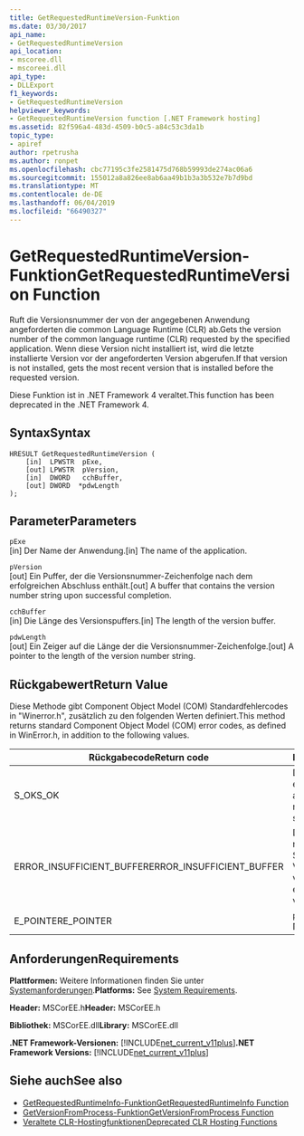 ```yaml
---
title: GetRequestedRuntimeVersion-Funktion
ms.date: 03/30/2017
api_name:
- GetRequestedRuntimeVersion
api_location:
- mscoree.dll
- mscoreei.dll
api_type:
- DLLExport
f1_keywords:
- GetRequestedRuntimeVersion
helpviewer_keywords:
- GetRequestedRuntimeVersion function [.NET Framework hosting]
ms.assetid: 82f596a4-483d-4509-b0c5-a84c53c3da1b
topic_type:
- apiref
author: rpetrusha
ms.author: ronpet
ms.openlocfilehash: cbc77195c3fe2581475d768b59993de274ac06a6
ms.sourcegitcommit: 155012a8a826ee8ab6aa49b1b3a3b532e7b7d9bd
ms.translationtype: MT
ms.contentlocale: de-DE
ms.lasthandoff: 06/04/2019
ms.locfileid: "66490327"
---
```

# <a name="getrequestedruntimeversion-function"></a><span data-ttu-id="f917f-102">GetRequestedRuntimeVersion-Funktion</span><span class="sxs-lookup"><span data-stu-id="f917f-102">GetRequestedRuntimeVersion Function</span></span>
<span data-ttu-id="f917f-103">Ruft die Versionsnummer der von der angegebenen Anwendung angeforderten die common Language Runtime (CLR) ab.</span><span class="sxs-lookup"><span data-stu-id="f917f-103">Gets the version number of the common language runtime (CLR) requested by the specified application.</span></span> <span data-ttu-id="f917f-104">Wenn diese Version nicht installiert ist, wird die letzte installierte Version vor der angeforderten Version abgerufen.</span><span class="sxs-lookup"><span data-stu-id="f917f-104">If that version is not installed, gets the most recent version that is installed before the requested version.</span></span>  
  
 <span data-ttu-id="f917f-105">Diese Funktion ist in .NET Framework 4 veraltet.</span><span class="sxs-lookup"><span data-stu-id="f917f-105">This function has been deprecated in the .NET Framework 4.</span></span>  
  
## <a name="syntax"></a><span data-ttu-id="f917f-106">Syntax</span><span class="sxs-lookup"><span data-stu-id="f917f-106">Syntax</span></span>  
  
```  
HRESULT GetRequestedRuntimeVersion (  
    [in]  LPWSTR  pExe,   
    [out] LPWSTR  pVersion,   
    [in]  DWORD   cchBuffer,   
    [out] DWORD  *pdwLength  
);  
```  
  
## <a name="parameters"></a><span data-ttu-id="f917f-107">Parameter</span><span class="sxs-lookup"><span data-stu-id="f917f-107">Parameters</span></span>  
 `pExe`  
 <span data-ttu-id="f917f-108">[in] Der Name der Anwendung.</span><span class="sxs-lookup"><span data-stu-id="f917f-108">[in] The name of the application.</span></span>  
  
 `pVersion`  
 <span data-ttu-id="f917f-109">[out] Ein Puffer, der die Versionsnummer-Zeichenfolge nach dem erfolgreichen Abschluss enthält.</span><span class="sxs-lookup"><span data-stu-id="f917f-109">[out] A buffer that contains the version number string upon successful completion.</span></span>  
  
 `cchBuffer`  
 <span data-ttu-id="f917f-110">[in] Die Länge des Versionspuffers.</span><span class="sxs-lookup"><span data-stu-id="f917f-110">[in] The length of the version buffer.</span></span>  
  
 `pdwLength`  
 <span data-ttu-id="f917f-111">[out] Ein Zeiger auf die Länge der die Versionsnummer-Zeichenfolge.</span><span class="sxs-lookup"><span data-stu-id="f917f-111">[out] A pointer to the length of the version number string.</span></span>  
  
## <a name="return-value"></a><span data-ttu-id="f917f-112">Rückgabewert</span><span class="sxs-lookup"><span data-stu-id="f917f-112">Return Value</span></span>  
 <span data-ttu-id="f917f-113">Diese Methode gibt Component Object Model (COM) Standardfehlercodes in "Winerror.h", zusätzlich zu den folgenden Werten definiert.</span><span class="sxs-lookup"><span data-stu-id="f917f-113">This method returns standard Component Object Model (COM) error codes, as defined in WinError.h, in addition to the following values.</span></span>  
  
|<span data-ttu-id="f917f-114">Rückgabecode</span><span class="sxs-lookup"><span data-stu-id="f917f-114">Return code</span></span>|<span data-ttu-id="f917f-115">Beschreibung</span><span class="sxs-lookup"><span data-stu-id="f917f-115">Description</span></span>|  
|-----------------|-----------------|  
|<span data-ttu-id="f917f-116">S_OK</span><span class="sxs-lookup"><span data-stu-id="f917f-116">S_OK</span></span>|<span data-ttu-id="f917f-117">Die Methode wurde erfolgreich abgeschlossen.</span><span class="sxs-lookup"><span data-stu-id="f917f-117">The method completed successfully.</span></span>|  
|<span data-ttu-id="f917f-118">ERROR_INSUFFICIENT_BUFFER</span><span class="sxs-lookup"><span data-stu-id="f917f-118">ERROR_INSUFFICIENT_BUFFER</span></span>|<span data-ttu-id="f917f-119">Die Version-Puffer ist nicht groß genug zum Speichern der Versionszeichenfolge.</span><span class="sxs-lookup"><span data-stu-id="f917f-119">The version buffer is not large enough to store the version string.</span></span>|  
|<span data-ttu-id="f917f-120">E_POINTER</span><span class="sxs-lookup"><span data-stu-id="f917f-120">E_POINTER</span></span>|<span data-ttu-id="f917f-121">`pdwLength` ist NULL.</span><span class="sxs-lookup"><span data-stu-id="f917f-121">`pdwLength` is null.</span></span>|  
  
## <a name="requirements"></a><span data-ttu-id="f917f-122">Anforderungen</span><span class="sxs-lookup"><span data-stu-id="f917f-122">Requirements</span></span>  
 <span data-ttu-id="f917f-123">**Plattformen:** Weitere Informationen finden Sie unter [Systemanforderungen](../../../../docs/framework/get-started/system-requirements.md).</span><span class="sxs-lookup"><span data-stu-id="f917f-123">**Platforms:** See [System Requirements](../../../../docs/framework/get-started/system-requirements.md).</span></span>  
  
 <span data-ttu-id="f917f-124">**Header:** MSCorEE.h</span><span class="sxs-lookup"><span data-stu-id="f917f-124">**Header:** MSCorEE.h</span></span>  
  
 <span data-ttu-id="f917f-125">**Bibliothek:** MSCorEE.dll</span><span class="sxs-lookup"><span data-stu-id="f917f-125">**Library:** MSCorEE.dll</span></span>  
  
 <span data-ttu-id="f917f-126">**.NET Framework-Versionen:** [!INCLUDE[net_current_v11plus](../../../../includes/net-current-v11plus-md.md)]</span><span class="sxs-lookup"><span data-stu-id="f917f-126">**.NET Framework Versions:** [!INCLUDE[net_current_v11plus](../../../../includes/net-current-v11plus-md.md)]</span></span>  
  
## <a name="see-also"></a><span data-ttu-id="f917f-127">Siehe auch</span><span class="sxs-lookup"><span data-stu-id="f917f-127">See also</span></span>

- [<span data-ttu-id="f917f-128">GetRequestedRuntimeInfo-Funktion</span><span class="sxs-lookup"><span data-stu-id="f917f-128">GetRequestedRuntimeInfo Function</span></span>](../../../../docs/framework/unmanaged-api/hosting/getrequestedruntimeinfo-function.md)
- [<span data-ttu-id="f917f-129">GetVersionFromProcess-Funktion</span><span class="sxs-lookup"><span data-stu-id="f917f-129">GetVersionFromProcess Function</span></span>](../../../../docs/framework/unmanaged-api/hosting/getversionfromprocess-function.md)
- [<span data-ttu-id="f917f-130">Veraltete CLR-Hostingfunktionen</span><span class="sxs-lookup"><span data-stu-id="f917f-130">Deprecated CLR Hosting Functions</span></span>](../../../../docs/framework/unmanaged-api/hosting/deprecated-clr-hosting-functions.md)

